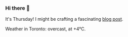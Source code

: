 ### Hi there :wave:

It's Thursday! I might be crafting a fascinating [blog post](https://www.benjaminwuethrich.dev).

Weather in Toronto: overcast, at +4°C.
